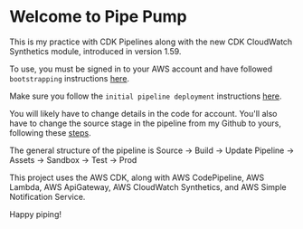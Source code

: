 # Welcome to Pipe Pump

This is my practice with CDK Pipelines along with the new CDK CloudWatch Synthetics module, introduced in version 1.59.

To use, you must be signed in to your AWS account and have followed `bootstrapping` instructions [here](https://github.com/aws/aws-cdk/tree/master/packages/%40aws-cdk/pipelines#cdk-environment-bootstrapping).

Make sure you follow the `initial pipeline deployment` instructions [here](https://github.com/aws/aws-cdk/tree/master/packages/%40aws-cdk/pipelines#initial-pipeline-deployment).

You will likely have to change details in the code for account. You'll also have to change the source stage in the pipeline from my Github to yours, following these [steps](https://github.com/aws/aws-cdk/tree/master/packages/%40aws-cdk/aws-codepipeline-actions#github).

The general structure of the pipeline is Source -> Build -> Update Pipeline -> Assets -> Sandbox -> Test -> Prod

This project uses the AWS CDK, along with AWS CodePipeline, AWS Lambda, AWS ApiGateway, AWS CloudWatch Synthetics, and AWS Simple Notification Service.

Happy piping!

